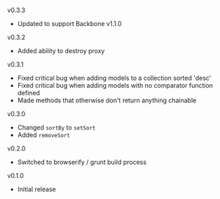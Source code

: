 v0.3.3

* Updated to support Backbone v1.1.0

v0.3.2

* Added ability to destroy proxy

v0.3.1

* Fixed critical bug when adding models to a collection sorted 'desc'
* Fixed critical bug when adding models with no comparator function defined
* Made methods that otherwise don't return anything chainable

v0.3.0

* Changed `sortBy` to `setSort`
* Added `removeSort`

v0.2.0

* Switched to browserify / grunt build process

v0.1.0

* Initial release
